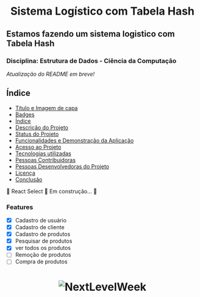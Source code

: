 <h1 align="center"> Sistema Logístico com Tabela Hash </h1>

## Estamos fazendo um sistema logistico com Tabela Hash

### Disciplina: Estrutura de Dados - Ciência da Computação

_Atualização do README em breve!_

## Índice 

* [Título e Imagem de capa](#Título-e-Imagem-de-capa)
* [Badges](#badges)
* [Índice](#índice)
* [Descrição do Projeto](#descrição-do-projeto)
* [Status do Projeto](#status-do-Projeto)
* [Funcionalidades e Demonstração da Aplicação](#funcionalidades-e-demonstração-da-aplicação)
* [Acesso ao Projeto](#acesso-ao-projeto)
* [Tecnologias utilizadas](#tecnologias-utilizadas)
* [Pessoas Contribuidoras](#pessoas-contribuidoras)
* [Pessoas Desenvolvedoras do Projeto](#pessoas-desenvolvedoras)
* [Licença](#licença)
* [Conclusão](#conclusão)


🚧 React Select 🚀 Em construção... 🚧

### Features

- [x] Cadastro de usuário
- [x] Cadastro de cliente
- [x] Cadastro de produtos
- [x] Pesquisar de produtos
- [x] ver todos os produtos
- [ ] Remoção de produtos
- [ ] Compra de produtos

<h1 align="center">
  <img alt="NextLevelWeek" title="#NextLevelWeek" src="./assets/banner.png" />
</h1>
